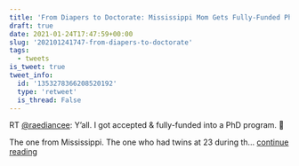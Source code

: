 ```yaml
---
title: 'From Diapers to Doctorate: Mississippi Mom Gets Fully-Funded PhD'
draft: true
date: 2021-01-24T17:47:59+00:00
slug: '202101241747-from-diapers-to-doctorate'
tags:
  - tweets
is_tweet: true
tweet_info:
  id: '1353278366208520192'
  type: 'retweet'
  is_thread: False
---
```




RT [@raediancee](https://x.com/raediancee): Y’all. I got accepted &amp; fully-funded into a PhD program. 🥺

The one from Mississippi. The one who had twins at 23 during th… [continue reading](https://x.com/sytelus/status/1353278366208520192)
